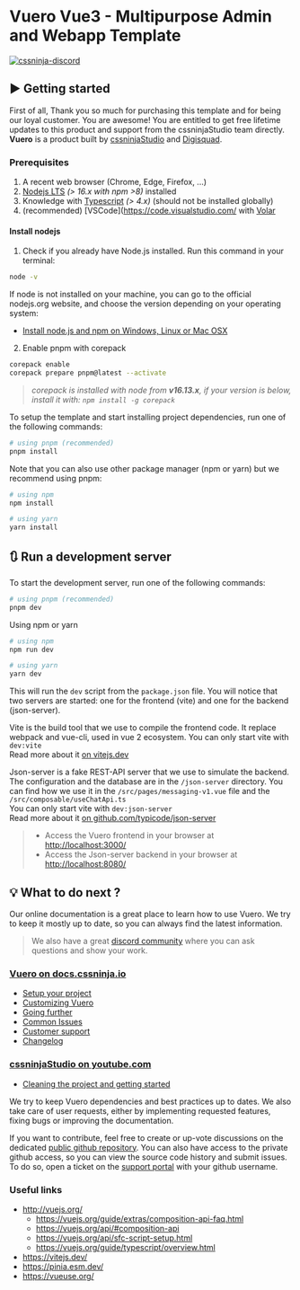 # Vuero Vue3 - Multipurpose Admin and Webapp Template

[![cssninja-discord](https://img.shields.io/discord/785473098069311510?label=join%20us%20on%20discord&color=6944EC)](https://discord.cssninja.io/)

## ▶️ Getting started

First of all, Thank you so much for purchasing this template and for being our loyal customer. You are awesome! You are entitled to get free lifetime updates to this product and support from the cssninjaStudio team directly. **Vuero** is a product built by [cssninjaStudio](https://cssninja.io/) and [Digisquad](https://digisquad.io/).

### Prerequisites

1. A recent web browser (Chrome, Edge, Firefox, ...)
2. [Nodejs LTS](https://nodejs.org/en/) _(> 16.x with npm >8)_ installed
3. Knowledge with [Typescript](https://github.com/microsoft/typescript) _(> 4.x)_ (should not be installed globally)
4. (recommended) [VSCode](https://code.visualstudio.com/ with [Volar](https://marketplace.visualstudio.com/items?itemName=vue.volar)

#### Install nodejs

1. Check if you already have Node.js installed. Run this command in your terminal:

```bash
node -v
```

If node is not installed on your machine, you can go to the official nodejs.org website, and choose the version depending on your operating system:

- <a href="https://nodejs.org/en/download/" target="_blank">Install node.js and npm on Windows, Linux or Mac OSX</a>

2. Enable pnpm with corepack

```bash
corepack enable
corepack prepare pnpm@latest --activate
```

> _corepack is installed with node from **v16.13.x**, if your version is below, install it with: `npm install -g corepack`_

To setup the template and start installing project dependencies, run one of the following commands:

```bash
# using pnpm (recommended)
pnpm install
```

Note that you can also use other package manager (npm or yarn) but we recommend using pnpm:

```bash
# using npm
npm install

# using yarn
yarn install
```

## 🔃 Run a development server

To start the development server, run one of the following commands:

```bash
# using pnpm (recommended)
pnpm dev
```

Using npm or yarn

```bash
# using npm
npm run dev

# using yarn
yarn dev
```

This will run the `dev` script from the `package.json` file.
You will notice that two servers are started: one for the frontend (vite) and one for the backend (json-server).

Vite is the build tool that we use to compile the frontend code.
It replace webpack and vue-cli, used in vue 2 ecosystem.
You can only start vite with `dev:vite`  
Read more about it [on vitejs.dev](https://vitejs.dev/)

Json-server is a fake REST-API server that we use to simulate the backend.
The configuration and the database are in the `/json-server` directory.
You can find how we use it in the `/src/pages/messaging-v1.vue` file and the `/src/composable/useChatApi.ts`  
You can only start vite with `dev:json-server`  
Read more about it [on github.com/typicode/json-server](https://github.com/typicode/json-server)

> - Access the Vuero frontend in your browser at [http://localhost:3000/](http://localhost:3000/)
> - Access the Json-server backend in your browser at [http://localhost:8080/](http://localhost:8080/)

## 💡 What to do next ?

Our online documentation is a great place to learn how to use Vuero.
We try to keep it mostly up to date, so you can always find the latest information.

> We also have a great [discord community](https://discord.cssninja.io/) where you can ask questions and show your work.

### [Vuero on docs.cssninja.io](https://docs.cssninja.io/vuero?utm_source=readme)

- [Setup your project](https://docs.cssninja.io/vuero/documentation/setup-your-project.html?utm_source=readme)
- [Customizing Vuero](https://docs.cssninja.io/vuero/documentation/customizing-vuero.html?utm_source=readme)
- [Going further](https://docs.cssninja.io/vuero/documentation/going-further.html?utm_source=readme)
- [Common Issues](https://docs.cssninja.io/vuero/documentation/common-issues.html?utm_source=readme)
- [Customer support](https://docs.cssninja.io/vuero/documentation/customer-support.html?utm_source=readme)
- [Changelog](https://docs.cssninja.io/vuero/documentation/changelog.html?utm_source=readme)

### [cssninjaStudio on youtube.com](https://www.youtube.com/channel/UCySf97KnXg9IvVeSeEvF-wQ)

- [Cleaning the project and getting started](https://www.youtube.com/watch?v=lE5VNpP8JqA)

We try to keep Vuero dependencies and best practices up to dates. We also take care of user requests, either by implementing requested features, fixing bugs or improving the documentation.

If you want to contribute, feel free to create or up-vote discussions on the dedicated [public github repository](https://github.com/cssninjaStudio/vuero-public/discussions). You can also have access to the private github access, so you can view the source code history and submit issues. To do so, open a ticket on the [support portal](https://support.cssninja.io) with your github username.

### Useful links

- http://vuejs.org/
  - https://vuejs.org/guide/extras/composition-api-faq.html
  - https://vuejs.org/api/#composition-api
  - https://vuejs.org/api/sfc-script-setup.html
  - https://vuejs.org/guide/typescript/overview.html
- https://vitejs.dev/
- https://pinia.esm.dev/
- https://vueuse.org/
